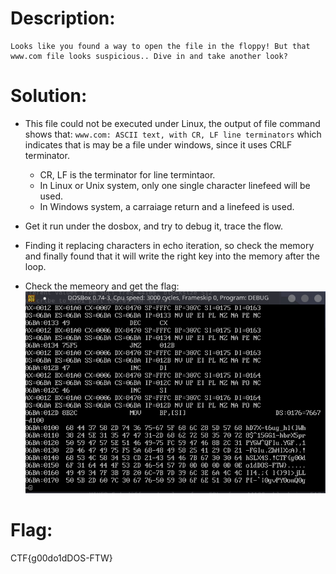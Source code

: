 # Description:
	Looks like you found a way to open the file in the floppy! But that www.com file looks suspicious.. Dive in and take another look?

# Solution:
- This file could not be executed under Linux, the output of file command shows that:
	`www.com: ASCII text, with CR, LF line terminators`
	which indicates that is may be a file under windows, since it uses CRLF terminator.
	+ CR, LF is the terminator for line termintaor.
	+ In Linux or Unix system, only one single character linefeed will be used.
	+ In Windows system, a carraiage return and a linefeed is used.

- Get it run under the dosbox, and try to debug it, trace the flow.
- Finding it replacing characters in echo iteration, so check the memory and finally found that it will write the right key into the memory after the loop.

- Check the memeory and get the flag:
![dumper.png dumper.png](https://github.com/Karl233/Google-CTF-Learning/blob/master/2018/beginners/misc-floppy2/dumper.png)

# Flag:
CTF{g00do1dDOS-FTW}
	

